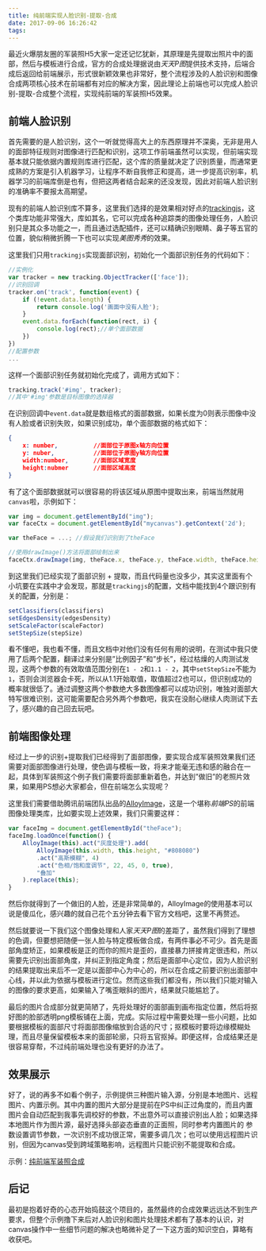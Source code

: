 ```yaml
---
title: 纯前端实现人脸识别-提取-合成
date: 2017-09-06 16:26:42
tags:
---
```


最近火爆朋友圈的军装照H5大家一定还记忆犹新，其原理是先提取出照片中的面部，然后与模板进行合成，官方的合成处理据说由*天天P图*提供技术支持，后端合成后返回给前端展示，形式很新颖效果也非常好，整个流程涉及的人脸识别和图像合成两项核心技术在前端都有对应的解决方案，因此理论上前端也可以完成人脸识别-提取-合成整个流程，实现纯前端的军装照H5效果。

<!-- more -->

## [](#前端人脸识别 "前端人脸识别")前端人脸识别

首先需要的是人脸识别，这个一听就觉得高大上的东西原理并不深奥，无非是用人的面部特征规则对图像进行匹配和识别，这项工作前端虽然可以实现，但前端实现基本就只能依据内置规则库进行匹配，这个库的质量就决定了识别质量，而通常更成熟的方案是引入机器学习，让程序不断自我修正和提高，进一步提高识别率，机器学习的前端库倒是也有，但把这两者结合起来的还没发现，因此对前端人脸识别的准确率不要报太高期望。

现有的前端人脸识别库不算多，这里我们选择的是效果相对好点的[trackingjs](https://trackingjs.com/)，这个类库功能非常强大，库如其名，它可以完成各种追踪类的图像处理任务，人脸识别只是其众多功能之一，而且通过选配插件，还可以精确识别眼睛、鼻子等五官的位置，貌似稍微折腾一下也可以实现*美图秀秀*的效果。

这里我们只用`trackingjs`实现面部识别，初始化一个面部识别任务的代码如下：

```js
//实例化
var tracker = new tracking.ObjectTracker(['face']);
//识别回调
tracker.on('track', function(event) {
    if (!event.data.length) {
        return console.log('画面中没有人脸');
    }
    event.data.forEach(function(rect, i) {
        console.log(rect);//单个面部数据
    })
})
//配置参数
...
```

这样一个面部识别任务就初始化完成了，调用方式如下：

```js
tracking.track('#img', tracker);
//其中'#img'参数是目标图像的选择器

```

在识别回调中`event.data`就是数组格式的面部数据，如果长度为0则表示图像中没有人脸或者识别失败，如果识别成功，单个面部数据的格式如下：

```json
{
    x: number,          //面部位于原图x轴方向位置
    y: nuber,           //面部位于原图y轴方向位置
    width:number,       //面部区域宽度
    height:nubmer       //面部区域高度
}
```

有了这个面部数据就可以很容易的将该区域从原图中提取出来，前端当然就用`canvas`啦，示例如下：

```js
var img = document.getElementById("img");
var faceCtx = document.getElementById("mycanvas").getContext('2d');

var theFace = ...; //假设我们识别到了theFace

//使用drawImage()方法将面部绘制出来
faceCtx.drawImage(img, theFace.x, theFace.y, theFace.width, theFace.height, 0, 0, theFace.width, theFace.height);

```

到这里我们已经实现了面部识别 + 提取，而且代码量也没多少，其实这里面有个小坑要在实践中才会发现，那就是`trackingjs`的配置，文档中能找到4个跟识别有关的配置，分别是：  

```js
setClassifiers(classifiers)
setEdgesDensity(edgesDensity)
setScaleFactor(scaleFactor)
setStepSize(stepSize)

```

看不懂吧，我也看不懂，而且文档中对他们没有任何有用的说明，在测试中我只使用了后两个配置，翻译过来分别是”比例因子”和”步长”，经过枯燥的人肉测试发现，这两个参数的有效取值范围分别在`1 - 2`和`1.1 - 2`，其中`setStepSize`不能为`1`，否则会浏览器会卡死，所以从1.1开始取值，取值超过2也可以，但识别成功的概率就很低了。通过调整这两个参数绝大多数图像都可以成功识别，唯独对面部大特写很难识别，这可能需要配合另外两个参数吧，我实在没耐心继续人肉测试下去了，感兴趣的自己回去玩吧。

## [](#前端图像处理 "前端图像处理")前端图像处理

经过上一步的识别+提取我们已经得到了面部图像，要实现合成军装照效果我们还需要对面部图像进行处理，使色调与模板一致，将来才能毫无违和感的融合在一起，具体到军装照这个例子我们需要将面部重新着色，并达到”做旧”的老照片效果，如果用PS想必大家都会，但在前端怎么实现呢？

这里我们需要借助腾讯前端团队出品的[AlloyImage](http://alloyteam.github.io/AlloyImage/)，这是一个堪称*前端PS*的前端图像处理类库，比如要实现上述效果，我们只需要这样：

```js
var faceImg = document.getElementById("theFace");
faceImg.loadOnce(function() {
    AlloyImage(this).act("灰度处理").add(
        AlloyImage(this.width, this.height, "#808080")
        .act("高斯模糊", 4)
        .act("色相/饱和度调节", 22, 45, 0, true),
        "叠加"
    ).replace(this);
}
```

然后你就得到了一个做旧的人脸，还是非常简单的，AlloyImage的使用基本可以说是傻瓜化，感兴趣的就自己花个五分钟去看下官方文档吧，这里不再赘述。

然后就要说一下我们这个图像处理和人家*天天P图*的差距了，虽然我们得到了理想的色调，但要想把随便一张人脸与特定模板做合成，有两件事必不可少。首先是面部角度矫正，如果模板是正的而你的照片是歪的，直接暴力拼接肯定很违和，所以需要先识别出面部角度，并纠正到指定角度；然后是面部中心定位，因为人脸识别的结果提取出来后不一定是以面部中心为中心的，所以在合成之前要识别出面部中心线，并以此为依据与模板进行定位。然而这些我们都没有，所以我们只能对输入的图像的要求更高，如果输入了嘴歪眼斜的图片，结果就只能尴尬了。

最后的图片合成部分就更简陋了，先将处理好的面部画到画布指定位置，然后将抠好图的脸部透明png模板铺在上面，完成。实际过程中需要处理一些小问题，比如要根据模板的面部尺寸将面部图像缩放到合适的尺寸；抠模板时要将边缘模糊处理，而且尽量保留模板本来的面部轮廓，只将五官抠掉。即便这样，合成结果还是很容易穿帮，不过纯前端处理也没有更好的办法了。

## [](#效果展示 "效果展示")效果展示

好了，说的再多不如看个例子，示例提供三种图片输入源，分别是本地图片、远程图片、内置示例。其中内置的图片大部分是提前在PS中纠正过角度的，而且内置图片会自动匹配到我事先调校好的参数，不出意外可以直接识别出人脸；如果选择本地图片作为图片源，最好选择头部姿态垂直的正面照，同时参考内置图片的 参数设置调节参数，一次识别不成功很正常，需要多调几次；也可以使用远程图片识别，但因为canvas受到跨域策略影响，远程图片只能识别不能提取和合成。

示例：[纯前端军装照合成](/projects/codes/tracking.html)

## [](#后记 "后记")后记

最初是抱着好奇的心态开始捣鼓这个项目的，虽然最终的合成效果远远达不到生产要求，但整个示例撸下来后对人脸识别和图片处理技术都有了基本的认识，对canvas操作中一些细节问题的解决也略微补足了一下这方面的知识空白，算略有收获吧。
